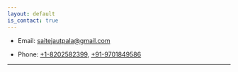 ```yaml
---
layout: default
is_contact: true
---
```


* Email: [saitejautpala@gmail.com](mailto:saitejautpala@gmail.com)

* Phone: [+1-8202582399](tel:+18202582399), [+91-9701849586](tel:+91-9701849586)

---

